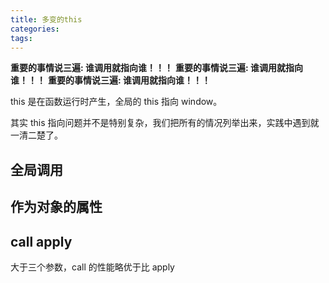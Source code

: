 ```yaml
---
title: 多变的this
categories:
tags:
---
```


**重要的事情说三遍: 谁调用就指向谁！！！**
**重要的事情说三遍: 谁调用就指向谁！！！**
**重要的事情说三遍: 谁调用就指向谁！！！**

this 是在函数运行时产生，全局的 this 指向 window。

其实 this 指向问题并不是特别复杂，我们把所有的情况列举出来，实践中遇到就一清二楚了。

## 全局调用

## 作为对象的属性

## call apply

大于三个参数，call 的性能略优于比 apply
